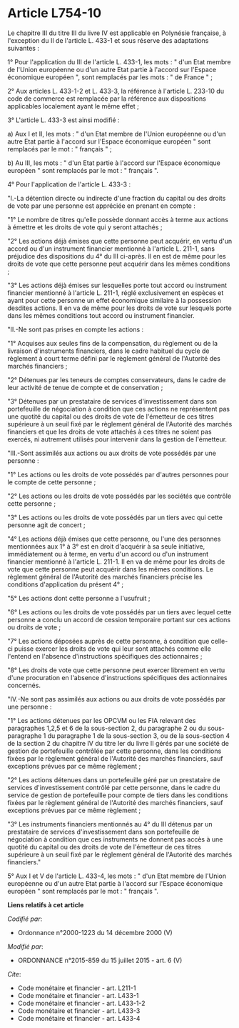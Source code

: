 # Article L754-10

Le chapitre III du titre III du livre IV est applicable en Polynésie française, à l'exception du II de l'article L. 433-1 et
sous réserve des adaptations suivantes : 

1° Pour l'application du III de l'article L. 433-1, les mots : " d'un Etat membre de l'Union européenne ou d'un autre Etat
partie à l'accord sur l'Espace économique européen ", sont remplacés par les mots : " de France " ; 

2° Aux articles L. 433-1-2 et L. 433-3, la référence à l'article L. 233-10 du code de commerce est remplacée par la référence
aux dispositions applicables localement ayant le même effet ; 

3° L'article L. 433-3 est ainsi modifié : 

a) Aux I et II, les mots : " d'un Etat membre de l'Union européenne ou d'un autre Etat partie à l'accord sur l'Espace
économique européen " sont remplacés par le mot : " français " ; 

b) Au III, les mots : " d'un Etat partie à l'accord sur l'Espace économique européen " sont remplacés par le mot : " français
". 

4° Pour l'application de l'article L. 433-3 : 

"I.-La détention directe ou indirecte d'une fraction du capital ou des droits de vote par une personne est appréciée en
prenant en compte : 

"1° Le nombre de titres qu'elle possède donnant accès à terme aux actions à émettre et les droits de vote qui y seront
attachés ; 

"2° Les actions déjà émises que cette personne peut acquérir, en vertu d'un accord ou d'un instrument financier mentionné à
l'article L. 211-1, sans préjudice des dispositions du 4° du III ci-après. Il en est de même pour les droits de vote que
cette personne peut acquérir dans les mêmes conditions ; 

"3° Les actions déjà émises sur lesquelles porte tout accord ou instrument financier mentionné à l'article L. 211-1, réglé
exclusivement en espèces et ayant pour cette personne un effet économique similaire à la possession desdites actions. Il en
va de même pour les droits de vote sur lesquels porte dans les mêmes conditions tout accord ou instrument financier. 

"II.-Ne sont pas prises en compte les actions : 

"1° Acquises aux seules fins de la compensation, du règlement ou de la livraison d'instruments financiers, dans le cadre
habituel du cycle de règlement à court terme défini par le règlement général de l'Autorité des marchés financiers ; 

"2° Détenues par les teneurs de comptes conservateurs, dans le cadre de leur activité de tenue de compte et de
conservation ; 

"3° Détenues par un prestataire de services d'investissement dans son portefeuille de négociation à condition que ces actions
ne représentent pas une quotité du capital ou des droits de vote de l'émetteur de ces titres supérieure à un seuil fixé par
le règlement général de l'Autorité des marchés financiers et que les droits de vote attachés à ces titres ne soient pas
exercés, ni autrement utilisés pour intervenir dans la gestion de l'émetteur. 

"III.-Sont assimilés aux actions ou aux droits de vote possédés par une personne : 

"1° Les actions ou les droits de vote possédés par d'autres personnes pour le compte de cette personne ; 

"2° Les actions ou les droits de vote possédés par les sociétés que contrôle cette personne ; 

"3° Les actions ou les droits de vote possédés par un tiers avec qui cette personne agit de concert ; 

"4° Les actions déjà émises que cette personne, ou l'une des personnes mentionnées aux 1° à 3° est en droit d'acquérir à sa
seule initiative, immédiatement ou à terme, en vertu d'un accord ou d'un instrument financier mentionné à l'article L. 211-1.
Il en va de même pour les droits de vote que cette personne peut acquérir dans les mêmes conditions. Le règlement général de
l'Autorité des marchés financiers précise les conditions d'application du présent 4° ; 

"5° Les actions dont cette personne a l'usufruit ; 

"6° Les actions ou les droits de vote possédés par un tiers avec lequel cette personne a conclu un accord de cession
temporaire portant sur ces actions ou droits de vote ; 

"7° Les actions déposées auprès de cette personne, à condition que celle-ci puisse exercer les droits de vote qui leur sont
attachés comme elle l'entend en l'absence d'instructions spécifiques des actionnaires ; 

"8° Les droits de vote que cette personne peut exercer librement en vertu d'une procuration en l'absence d'instructions
spécifiques des actionnaires concernés. 

"IV.-Ne sont pas assimilés aux actions ou aux droits de vote possédés par une personne : 

"1° Les actions détenues par les OPCVM ou les FIA relevant des paragraphes 1,2,5 et 6 de la sous-section 2, du paragraphe 2
ou du sous-paragraphe 1 du paragraphe 1 de la sous-section 3, ou de la sous-section 4 de la section 2 du chapitre IV du titre
Ier du livre II gérés par une société de gestion de portefeuille contrôlée par cette personne, dans les conditions fixées par
le règlement général de l'Autorité des marchés financiers, sauf exceptions prévues par ce même règlement ; 

"2° Les actions détenues dans un portefeuille géré par un prestataire de services d'investissement contrôlé par cette
personne, dans le cadre du service de gestion de portefeuille pour compte de tiers dans les conditions fixées par le
règlement général de l'Autorité des marchés financiers, sauf exceptions prévues par ce même règlement ; 

"3° Les instruments financiers mentionnés au 4° du III détenus par un prestataire de services d'investissement dans son
portefeuille de négociation à condition que ces instruments ne donnent pas accès à une quotité du capital ou des droits de
vote de l'émetteur de ces titres supérieure à un seuil fixé par le règlement général de l'Autorité des marchés financiers." 

5° Aux I et V de l'article L. 433-4, les mots : " d'un Etat membre de l'Union européenne ou d'un autre Etat partie à l'accord
sur l'Espace économique européen " sont remplacés par le mot : " français ".

**Liens relatifs à cet article**

_Codifié par_:

  - Ordonnance n°2000-1223 du 14 décembre 2000 (V)

_Modifié par_:

  - ORDONNANCE n°2015-859 du 15 juillet 2015 - art. 6 (V)

_Cite_:

  - Code monétaire et financier - art. L211-1
  - Code monétaire et financier - art. L433-1
  - Code monétaire et financier - art. L433-1-2
  - Code monétaire et financier - art. L433-3
  - Code monétaire et financier - art. L433-4

